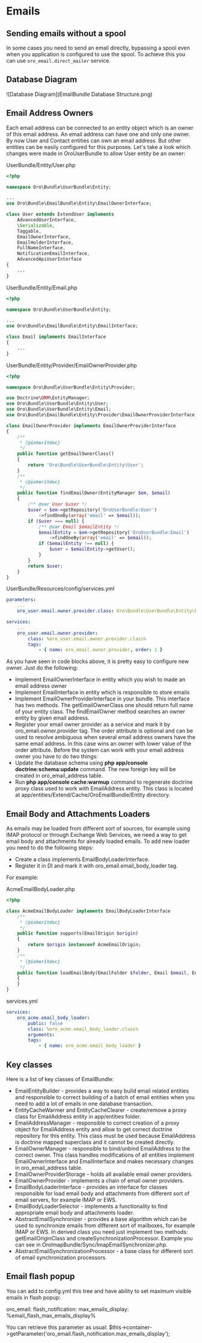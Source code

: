 Emails
=======

Sending emails without a spool
------------------------------
In some cases you need to send an email directly, bypassing a spool even when you application is configured to use the spool. To achieve this you can use `oro_email.direct_mailer` service.

Database Diagram
----------------
![Database Diagram](EmailBundle Database Structure.png)

Email Address Owners
--------------------
Each email address can be connected to an entity object which is an owner of this email address. An email address can have one and only one owner. By now User and Contact entities can own an email address. But other entities can be easily configured for this purposes. Let's take a look which changes were made in OroUserBundle to allow User entity be an owner:

UserBundle/Entity/User.php

``` php
<?php

namespace Oro\Bundle\UserBundle\Entity;

...
use Oro\Bundle\EmailBundle\Entity\EmailOwnerInterface;

class User extends ExtendUser implements
    AdvancedUserInterface,
    \Serializable,
    Taggable,
    EmailOwnerInterface,
    EmailHolderInterface,
    FullNameInterface,
    NotificationEmailInterface,
    AdvancedApiUserInterface
{
    ...
}
```
UserBundle/Entity/Email.php

``` php
<?php

namespace Oro\Bundle\UserBundle\Entity;

...
use Oro\Bundle\EmailBundle\Entity\EmailInterface;

class Email implements EmailInterface
{
    ...
}
```
UserBundle/Entity/Provider/EmailOwnerProvider.php

``` php
<?php

namespace Oro\Bundle\UserBundle\Entity\Provider;

use Doctrine\ORM\EntityManager;
use Oro\Bundle\UserBundle\Entity\User;
use Oro\Bundle\UserBundle\Entity\Email;
use Oro\Bundle\EmailBundle\Entity\Provider\EmailOwnerProviderInterface;

class EmailOwnerProvider implements EmailOwnerProviderInterface
{
    /**
     * {@inheritdoc}
     */
    public function getEmailOwnerClass()
    {
        return 'Oro\Bundle\UserBundle\Entity\User';
    }
    /**
     * {@inheritdoc}
     */
    public function findEmailOwner(EntityManager $em, $email)
    {
        /** @var User $user */
        $user = $em->getRepository('OroUserBundle:User')
            ->findOneBy(array('email' => $email));
        if ($user === null) {
            /** @var Email $emailEntity */
            $emailEntity = $em->getRepository('OroUserBundle:Email')
                ->findOneBy(array('email' => $email));
            if ($emailEntity !== null) {
                $user = $emailEntity->getUser();
            }
        }
        return $user;
    }
}
```
UserBundle/Resources/config/services.yml

``` yaml
parameters:
    ...
    oro_user.email.owner.provider.class: Oro\Bundle\UserBundle\Entity\Provider\EmailOwnerProvider

services:
    ...
    oro_user.email.owner.provider:
        class: %oro_user.email.owner.provider.class%
        tags:
            - { name: oro_email.owner.provider, order: 1 }
```
As you have seen in code blocks above, it is pretty easy to configure new owner. Just do the following:

 - Implement EmailOwnerInterface in entity which you wish to made an email address owner
 - Implement EmailInterface in entity which is responsible to store emails
 - Implement EmailOwnerProviderInterface in your bundle. This interface has two methods. The getEmailOwnerClass one should return full name of your entity class. The findEmailOwner method searches an owner entity by given email address.
 - Register your email owner provider as a service and mark it by oro_email.owner.provider tag. The order attribute is optional and can be used to resolve ambiguous when several email address owners have the same email address. In this case wins an owner with lower value of the order attribute.
Before the system can work with your email address owner you have to do two things:
 - Update the database schema using **php app/console doctrine:schema:update** command. The new foreign key will be created in oro_email_address table.
 - Run **php app/console cache:warmup** command to regenerate doctrine proxy class used to work with EmailAddress entity. This class is located at app/entities/Extend/Cache/OroEmailBundle/Entity directory.

Email Body and Attachments Loaders
----------------------------------
As emails may be loaded from different sort of sources, for example using IMAP protocol or through Exchange Web Services, we need a way to get email body and attachments for already loaded emails. To add new loader you need to do the following steps:

 - Create a class implements EmailBodyLoaderInterface.
 - Register it in DI and mark it with oro_email.email_body_loader tag.

For example:

AcmeEmailBodyLoader.php

``` php
<?php

class AcmeEmailBodyLoader implements EmailBodyLoaderInterface
    /**
     * {@inheritdoc}
     */
    public function supports(EmailOrigin $origin)
    {
        return $origin instanceof AcmeEmailOrigin;
    }
    /**
     * {@inheritdoc}
     */
    public function loadEmailBody(EmailFolder $folder, Email $email, EntityManager $em)
    {
    }
}
```
services.yml

``` yaml
services:
    oro_acme.email_body_loader:
        public: false
        class: %oro_acme.email_body_loader.class%
        arguments:
        tags:
            - { name: oro_acme.email_body_loader }
```

Key classes
-----------
Here is a list of key classes of EmailBundle:

 - EmailEntityBuilder - provides a way to easy build email related entities and responsible to correct building of a batch of email entities when you need to add a lot of emails in one database transaction.
 - EntityCacheWarmer and EntityCacheClearer - create/remove a proxy class for EmailAddress entity in app/entities folder.
 - EmailAddressManager - responsible to correct creation of a proxy object for EmailAddress entity and allow to get correct doctrine repository for this entity. This class must be used because EmailAddress is doctrine mapped superclass and it cannot be created directly.
 - EmailOwnerManager - responsible to bind/unbind EmailAddress to the correct owner. This class handles modifications of all entities implement EmailOwnerInterface and EmailInterface and makes necessary changes in oro_email_address table.
 - EmailOwnerProviderStorage - holds all available email owner providers.
 - EmailOwnerProvider - implements a chain of email owner providers.
 - EmailBodyLoaderInterface - provides an interface for classes responsible for load email body and attachments from different sort of email servers, for example IMAP or EWS.
 - EmailBodyLoaderSelector - implements a functionality to find appropriate email body and attachments loader.
 - AbstractEmailSynchronizer - provides a base algorithm which can be used to synchronize emails from different sort of mailboxes, for example IMAP or EWS. In derived class you need just implement two methods: getEmailOriginClass and createSynchronizationProcessor. Example you can see in OroImapBundle/Sync/ImapEmailSynchronizer.php.
 - AbstractEmailSynchronizationProcessor - a base class for different sort of email synchronization processors.

Email flash popup
-----------------
You can add to config.yml this tree and have ability to set maximum visible emails in flash popup:

oro_email:
    flash_notification:
        max_emails_display: %email_flash_max_emails_display%

You can retrieve this parameter as usual:
    $this->container->getParameter('oro_email.flash_notification.max_emails_display');
